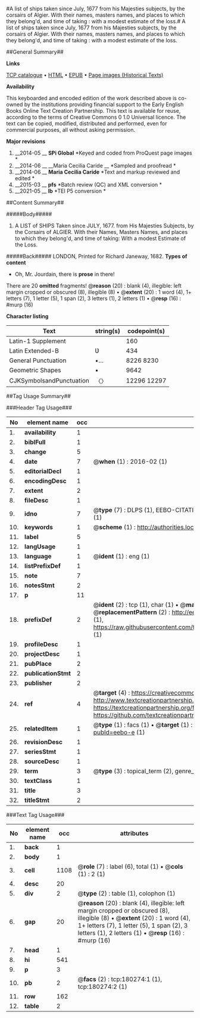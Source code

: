 #A list of ships taken since July, 1677 from his Majesties subjects, by the corsairs of Algier. With their names, masters names, and places to which they belong'd, and time of taking : with a modest estimate of the loss.#
A list of ships taken since July, 1677 from his Majesties subjects, by the corsairs of Algier. With their names, masters names, and places to which they belong'd, and time of taking : with a modest estimate of the loss.

##General Summary##

**Links**

[TCP catalogue](http://www.ota.ox.ac.uk/tcp/)  • 
[HTML](http://tei.it.ox.ac.uk/tcp/Texts-HTML/free/B04/B04063.html)  • 
[EPUB](http://tei.it.ox.ac.uk/tcp/Texts-EPUB/free/B04/B04063.epub) • 
[Page images (Historical Texts)](https://historicaltexts.jisc.ac.uk/eebo-53981542e)

**Availability**

This keyboarded and encoded edition of the work described above is co-owned by the
    institutions providing financial support to the Early English Books Online Text Creation
    Partnership. This text is available for reuse, according to the terms of  Creative Commons 0 1.0 Universal
    licence. The text can be copied, modified, distributed and performed, even for commercial
    purposes, all without asking permission.

**Major revisions**

1. __2014-05 __ __SPi Global__ *Keyed and coded from ProQuest page images *
1. __2014-06 __ __Maria Cecilia Caride __ *Sampled and proofread *
1. __2014-06 __ __Maria Cecilia Caride__ *Text and markup reviewed and edited *
1. __2015-03 __ __pfs__ *Batch review (QC) and XML conversion *
1. __2021-05 __ __lb__ *TEI P5 conversion *

##Content Summary##

#####Body#####

1. A LIST of SHIPS Taken since JULY, 1677. from His Majesties Subjects, by the Corsairs of ALGIER. With their Names, Masters Names, and places to which they belong'd, and time of taking: With a modest Estimate of the Loss.

#####Back#####
LONDON, Printed for Richard Janeway, 1682.
**Types of content**

  * Oh, Mr. Jourdain, there is **prose** in there!

There are 20 **omitted** fragments! 
 @__reason__ (20) : blank (4), illegible: left margin cropped or obscured (8), illegible (8)  •  @__extent__ (20) : 1 word (4), 1+ letters (7), 1 letter (5), 1 span (2), 3 letters (1), 2 letters (1)  •  @__resp__ (16) : #murp (16)

**Character listing**


|Text|string(s)|codepoint(s)|
|---|---|---|
|Latin-1 Supplement| |160|
|Latin Extended-B|Ʋ|434|
|General Punctuation|•…|8226 8230|
|Geometric Shapes|▪|9642|
|CJKSymbolsandPunctuation|〈〉|12296 12297|

##Tag Usage Summary##

###Header Tag Usage###

|No|element name|occ|attributes|
|---|---|---|---|
|1.|__availability__|1||
|2.|__biblFull__|1||
|3.|__change__|5||
|4.|__date__|7| @__when__ (1) : 2016-02 (1)|
|5.|__editorialDecl__|1||
|6.|__encodingDesc__|1||
|7.|__extent__|2||
|8.|__fileDesc__|1||
|9.|__idno__|7| @__type__ (7) : DLPS (1), EEBO-CITATION (1), VID (1), EEBO-PROQUEST (1), STC (2), OCLC (1)|
|10.|__keywords__|1| @__scheme__ (1) : http://authorities.loc.gov/ (1)|
|11.|__label__|5||
|12.|__langUsage__|1||
|13.|__language__|1| @__ident__ (1) : eng (1)|
|14.|__listPrefixDef__|1||
|15.|__note__|7||
|16.|__notesStmt__|2||
|17.|__p__|11||
|18.|__prefixDef__|2| @__ident__ (2) : tcp (1), char (1)  •  @__matchPattern__ (2) : ([0-9\-]+):([0-9IVX]+) (1), (.+) (1)  •  @__replacementPattern__ (2) : http://eebo.chadwyck.com/downloadtiff?vid=$1&page=$2 (1), https://raw.githubusercontent.com/textcreationpartnership/Texts/master/tcpchars.xml#$1 (1)|
|19.|__profileDesc__|1||
|20.|__projectDesc__|1||
|21.|__pubPlace__|2||
|22.|__publicationStmt__|2||
|23.|__publisher__|2||
|24.|__ref__|4| @__target__ (4) : https://creativecommons.org/publicdomain/zero/1.0/ (1), http://www.textcreationpartnership.org/docs/. (1), https://textcreationpartnership.org/faq/#faq05 (1), https://github.com/textcreationpartnership (1)|
|25.|__relatedItem__|1| @__type__ (1) : facs (1)  •  @__target__ (1) : https://data.historicaltexts.jisc.ac.uk/view?pubId=eebo-e (1)|
|26.|__revisionDesc__|1||
|27.|__seriesStmt__|1||
|28.|__sourceDesc__|1||
|29.|__term__|3| @__type__ (3) : topical_term (2), genre_form (1)|
|30.|__textClass__|1||
|31.|__title__|3||
|32.|__titleStmt__|2||


###Text Tag Usage###

|No|element name|occ|attributes|
|---|---|---|---|
|1.|__back__|1||
|2.|__body__|1||
|3.|__cell__|1108| @__role__ (7) : label (6), total (1)  •  @__cols__ (1) : 2 (1)|
|4.|__desc__|20||
|5.|__div__|2| @__type__ (2) : table (1), colophon (1)|
|6.|__gap__|20| @__reason__ (20) : blank (4), illegible: left margin cropped or obscured (8), illegible (8)  •  @__extent__ (20) : 1 word (4), 1+ letters (7), 1 letter (5), 1 span (2), 3 letters (1), 2 letters (1)  •  @__resp__ (16) : #murp (16)|
|7.|__head__|1||
|8.|__hi__|541||
|9.|__p__|3||
|10.|__pb__|2| @__facs__ (2) : tcp:180274:1 (1), tcp:180274:2 (1)|
|11.|__row__|162||
|12.|__table__|2||
